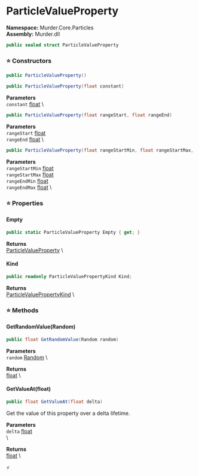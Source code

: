 # ParticleValueProperty

**Namespace:** Murder.Core.Particles \
**Assembly:** Murder.dll

```csharp
public sealed struct ParticleValueProperty
```

### ⭐ Constructors
```csharp
public ParticleValueProperty()
```

```csharp
public ParticleValueProperty(float constant)
```

**Parameters** \
`constant` [float](https://learn.microsoft.com/en-us/dotnet/api/System.Single?view=net-7.0) \

```csharp
public ParticleValueProperty(float rangeStart, float rangeEnd)
```

**Parameters** \
`rangeStart` [float](https://learn.microsoft.com/en-us/dotnet/api/System.Single?view=net-7.0) \
`rangeEnd` [float](https://learn.microsoft.com/en-us/dotnet/api/System.Single?view=net-7.0) \

```csharp
public ParticleValueProperty(float rangeStartMin, float rangeStartMax, float rangeEndMin, float rangeEndMax)
```

**Parameters** \
`rangeStartMin` [float](https://learn.microsoft.com/en-us/dotnet/api/System.Single?view=net-7.0) \
`rangeStartMax` [float](https://learn.microsoft.com/en-us/dotnet/api/System.Single?view=net-7.0) \
`rangeEndMin` [float](https://learn.microsoft.com/en-us/dotnet/api/System.Single?view=net-7.0) \
`rangeEndMax` [float](https://learn.microsoft.com/en-us/dotnet/api/System.Single?view=net-7.0) \

### ⭐ Properties
#### Empty
```csharp
public static ParticleValueProperty Empty { get; }
```

**Returns** \
[ParticleValueProperty](/Murder/Core/Particles/ParticleValueProperty.html) \
#### Kind
```csharp
public readonly ParticleValuePropertyKind Kind;
```

**Returns** \
[ParticleValuePropertyKind](/Murder/Core/Particles/ParticleValuePropertyKind.html) \
### ⭐ Methods
#### GetRandomValue(Random)
```csharp
public float GetRandomValue(Random random)
```

**Parameters** \
`random` [Random](https://learn.microsoft.com/en-us/dotnet/api/System.Random?view=net-7.0) \

**Returns** \
[float](https://learn.microsoft.com/en-us/dotnet/api/System.Single?view=net-7.0) \

#### GetValueAt(float)
```csharp
public float GetValueAt(float delta)
```

Get the value of this property over a delta lifetime.

**Parameters** \
`delta` [float](https://learn.microsoft.com/en-us/dotnet/api/System.Single?view=net-7.0) \
\

**Returns** \
[float](https://learn.microsoft.com/en-us/dotnet/api/System.Single?view=net-7.0) \



⚡